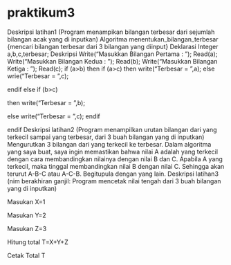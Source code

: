 # praktikum3
Deskripsi latihan1 (Program menampikan bilangan terbesar dari sejumlah bilangan acak yang di inputkan)
Algoritma menentukan_bilangan_terbesar
{mencari bilangan terbesar dari 3 bilangan yang diinput}
Deklarasi
Integer a,b,c,terbesar;
Deskripsi
Write(“Masukkan Bilangan Pertama : ”);
Read(a);
Write(“Masukkan Bilangan Kedua : ”);
Read(b);
Write(“Masukkan Bilangan Ketiga : ”);
Read(c);
if (a>b) then
if (a>c) 
then write(“Terbesar = ”,a);
else wrie(“Terbesar = ”,c);

endif
else if (b>c)
                        
then write(“Terbesar = ”,b);
                       
else write(“Terbesar = ”,c);
endif
            
endif
Deskripsi latihan2 
(Program menampilkan urutan bilangan dari yang terkecil sampai yang terbesar, 
dari 3 buah bilangan yang di inputkan)
Mengurutkan 3 bilangan dari yang terkecil ke terbesar.
Dalam algoritma yang saya buat, 
saya ingin memastikan bahwa nilai A adalah yang terkecil dengan cara membandingkan nilainya dengan nilai B dan C. 
Apabila A yang terkecil, maka tinggal membandingkan nilai B dengan nilai C. 
Sehingga akan terurut A-B-C atau A-C-B. Begitupula dengan yang lain.
Deskripsi latihan3 (nim berakhiran ganjil: Program mencetak nilai tengah dari 3 buah bilangan yang di inputkan)

Masukan X=1

Masukan Y=2

Masukan Z=3

Hitung total T=X+Y+Z

Cetak Total T
